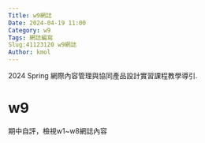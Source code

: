 ```yaml
---
Title: w9網誌
Date: 2024-04-19 11:00
Category: w9
Tags: 網誌編寫
Slug:41123120 w9網誌
Author: kmol
---
```


2024 Spring 網際內容管理與協同產品設計實習課程教學導引.

<!-- PELICAN_END_SUMMARY -->

# w9
期中自評，檢視w1~w8網誌內容